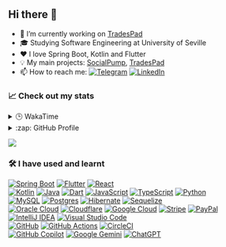 ## Hi there 👋
* 🔭 I’m currently working on [TradesPad](https://tradespad.com/)
* 🎓 Studying Software Engineering at University of Seville
* ❤️ I love Spring Boot, Kotlin and Flutter
* 💡 My main projects: [SocialPump](https://socialpump.app/), [TradesPad](https://tradespad.com)
* 📫 How to reach me:
[![Telegram](https://img.shields.io/badge/Telegram-2CA5E0?logo=telegram&logoColor=white)](https://telegram.me/micrusa)
[![LinkedIn](https://custom-icon-badges.demolab.com/badge/LinkedIn-0A66C2?logo=linkedin-white&logoColor=fff)](https://www.linkedin.com/in/micrusa/)

### 📈 Check out my stats
<details>
  <summary>🕒 WakaTime</summary>
  <p>Click <a href="https://wakatime.com/@micrusa">here</a> to open my profile</p>
  <a href="https://wakatime.com/@micrusa"><img src="https://wakatime.com/share/@micrusa/0ec23791-112f-468e-ae39-bb2220fe47a5.png" /></a>
</details>
<details>
  <summary>:zap: GitHub Profile</summary>
  <img src="https://github-readme-stats.vercel.app/api?username=micrusa&show_icons=true&theme=radical&include_all_commits=true&count_private=true&hide=contribs&show=prs_merged" />
</details>

![](https://komarev.com/ghpvc/?username=micrusa&style=for-the-badge)

### 🛠️ I have used and learnt
[![Spring Boot](https://img.shields.io/badge/Spring%20Boot-6DB33F?logo=springboot&logoColor=fff)](#)
[![Flutter](https://img.shields.io/badge/Flutter-02569B?logo=flutter&logoColor=fff)](#)
[![React](https://img.shields.io/badge/React-%2320232a.svg?logo=react&logoColor=%2361DAFB)](#)
<br>
[![Kotlin](https://img.shields.io/badge/Kotlin-%237F52FF.svg?logo=kotlin&logoColor=white)](#)
[![Java](https://img.shields.io/badge/Java-%23ED8B00.svg?logo=openjdk&logoColor=white)](#)
[![Dart](https://img.shields.io/badge/Dart-%230175C2.svg?logo=dart&logoColor=white)](#)
[![JavaScript](https://img.shields.io/badge/JavaScript-F7DF1E?logo=javascript&logoColor=000)](#)
[![TypeScript](https://img.shields.io/badge/TypeScript-3178C6?logo=typescript&logoColor=fff)](#)
[![Python](https://img.shields.io/badge/Python-3776AB?logo=python&logoColor=fff)](#)
<br>
[![MySQL](https://img.shields.io/badge/MySQL-4479A1?logo=mysql&logoColor=fff)](#)
[![Postgres](https://img.shields.io/badge/Postgres-%23316192.svg?logo=postgresql&logoColor=white)](#)
[![Hibernate](https://img.shields.io/badge/Hibernate-59666C?logo=hibernate&logoColor=fff)](#)
[![Sequelize](https://img.shields.io/badge/Sequelize-52B0E7?logo=sequelize&logoColor=fff)](#)
<br>
[![Oracle Cloud](https://custom-icon-badges.demolab.com/badge/Oracle%20Cloud-F80000?logo=oracle&logoColor=white)](#)
[![Cloudflare](https://img.shields.io/badge/Cloudflare-F38020?logo=Cloudflare&logoColor=white)](#)
[![Google Cloud](https://img.shields.io/badge/Google%20Cloud-%234285F4.svg?logo=google-cloud&logoColor=white)](#)
[![Stripe](https://img.shields.io/badge/Stripe-5851DD?logo=stripe&logoColor=fff)](#)
[![PayPal](https://img.shields.io/badge/PayPal-003087?logo=paypal&logoColor=fff)](#)
<br>
[![IntelliJ IDEA](https://img.shields.io/badge/IntelliJIDEA-000000.svg?logo=intellij-idea&logoColor=white)](#)
[![Visual Studio Code](https://custom-icon-badges.demolab.com/badge/Visual%20Studio%20Code-0078d7.svg?logo=vsc&logoColor=white)](#)
<br>
[![GitHub](https://img.shields.io/badge/GitHub-%23121011.svg?logo=github&logoColor=white)](#)
[![GitHub Actions](https://img.shields.io/badge/GitHub_Actions-2088FF?logo=github-actions&logoColor=white)](#)
[![CircleCI](https://img.shields.io/badge/CircleCI-343434?logo=circleci&logoColor=fff)](#)
<br>
[![GitHub Copilot](https://img.shields.io/badge/GitHub%20Copilot-000?logo=githubcopilot&logoColor=fff)](#)
[![Google Gemini](https://img.shields.io/badge/Google%20Gemini-886FBF?logo=googlegemini&logoColor=fff)](#)
[![ChatGPT](https://img.shields.io/badge/ChatGPT-74aa9c?logo=openai&logoColor=white)](#)

